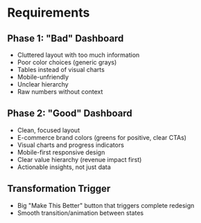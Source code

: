 # Requirements

## Phase 1: "Bad" Dashboard
- Cluttered layout with too much information
- Poor color choices (generic grays)
- Tables instead of visual charts
- Mobile-unfriendly
- Unclear hierarchy
- Raw numbers without context

## Phase 2: "Good" Dashboard  
- Clean, focused layout
- E-commerce brand colors (greens for positive, clear CTAs)
- Visual charts and progress indicators
- Mobile-first responsive design
- Clear value hierarchy (revenue impact first)
- Actionable insights, not just data

## Transformation Trigger
- Big "Make This Better" button that triggers complete redesign
- Smooth transition/animation between states
